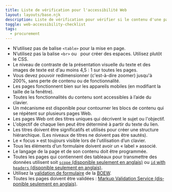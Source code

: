 ```yaml
---
title: Liste de vérification pour l'accessibilité Web
layout: layouts/base.njk
description: Liste de vérification pour vérifier si le contenu d'une page web est accessible ou non
toggle: web-accessibility-checklist
tags:
  - procurement
---
```

<ul class="list-unstyled mrgn-tp-lg">
    <li class="mrgn-bttm-md"><span class="far fa-square mrgn-rght-md" aria-hidden="true"></span>N’utilisez pas de balise <code>&lt;table&gt;</code> pour la mise en page.</li>
    <li class="mrgn-bttm-md"><span class="far fa-square mrgn-rght-md" aria-hidden="true"></span>N’utilisez pas la balise <code>&lt;br&gt;</code> ou &nbsp; pour créer des espaces. Utilisez plutôt le CSS.</li>
    <li class="mrgn-bttm-md"><span class="far fa-square mrgn-rght-md" aria-hidden="true"></span>Le niveau de contraste de la présentation visuelle du texte et des images de texte est d'au moins 4,5 : 1 sur toutes les pages.</li>
    <li class="mrgn-bttm-md"><span class="far fa-square mrgn-rght-md" aria-hidden="true"></span>Vous devez pouvoir redimensionner (c'est-à-dire zoomer) jusqu'à 200%, sans perte de contenu ou de fonctionnalité.</li>
    <li class="mrgn-bttm-md"><span class="far fa-square mrgn-rght-md" aria-hidden="true"></span>Les pages fonctionnent bien sur les appareils mobiles (en modifiant la taille de la fenêtre).</li>
    <li class="mrgn-bttm-md"><span class="far fa-square mrgn-rght-md" aria-hidden="true"></span>Toutes les fonctionnalités du contenu sont accessibles à l’aide du clavier.</li>
    <li class="mrgn-bttm-md"><span class="far fa-square mrgn-rght-md" aria-hidden="true"></span>Un mécanisme est disponible pour contourner les blocs de contenu qui se répètent sur plusieurs pages Web.</li>
    <li class="mrgn-bttm-md"><span class="far fa-square mrgn-rght-md" aria-hidden="true"></span>Les pages Web ont des titres uniques qui décrivent le sujet ou l'objectif.</li>
    <li class="mrgn-bttm-md"><span class="far fa-square mrgn-rght-md" aria-hidden="true"></span>L'objectif de chaque lien peut être déterminé à partir du texte du lien.</li>
    <li class="mrgn-bttm-md"><span class="far fa-square mrgn-rght-md" aria-hidden="true"></span>Les titres doivent être significatifs et utilisés pour créer une structure hiérarchique. (Les niveaux de titres ne doivent pas être sautés).</li>
    <li class="mrgn-bttm-md"><span class="far fa-square mrgn-rght-md" aria-hidden="true"></span>Le « focus » est toujours visible lors de l'utilisation d’un clavier.</li>
    <li class="mrgn-bttm-md"><span class="far fa-square mrgn-rght-md" aria-hidden="true"></span>Tous les éléments d’un formulaire doivent avoir un « label » associé.</li>
    <li class="mrgn-bttm-md"><span class="far fa-square mrgn-rght-md" aria-hidden="true"></span>Le langage de la page et de son contenu doit être programmée.</li>
    <li class="mrgn-bttm-md"><span class="far fa-square mrgn-rght-md" aria-hidden="true"></span>Toutes les pages qui contiennent des tableaux pour transmettre des données utilisent soit <a href="https://webaim.org/techniques/tables/data#scope"><code>scope</code> (disponible seulement en anglais)</a> ou <a href="https://webaim.org/techniques/tables/data#id"><code>id</code> with <code>headers</code> (disponible seulement en anglais)</a>.</li>
    <li class="mrgn-bttm-md"><span class="far fa-square mrgn-rght-md" aria-hidden="true"></span>Utilisez la <a href="https://wet-boew.github.io/wet-boew/demos/formvalid/formvalid-fr.html">validation de formulaire</a> de la <a href="https://wet-boew.github.io/wet-boew/index-fr.html"><abbr title="Boîte à outils de l’expérience Web">BOEW</abbr></a>.</li>
    <li class="mrgn-bttm-md"><span class="far fa-square mrgn-rght-md" aria-hidden="true"></span>Toutes les pages doivent être validées : <a hreflang="en" lang="en" href="https://validator.w3.org/">Markup Validation Service<span lang="fr"> (disponible seulement en anglais)</span></a>.</li>
</ul class="list-unstyled mrgn-tp-lg">
